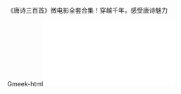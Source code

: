 《唐诗三百首》微电影全套合集！穿越千年，感受唐诗魅力

Gmeek-html<html><iframe src="//player.bilibili.com/player.html?isOutside=true&aid=113558012564770&bvid=BV1K8zcYSEj7&cid=27067223712&p=1" scrolling="no" border="0" frameborder="no" framespacing="0" allowfullscreen="true"></iframe></html>